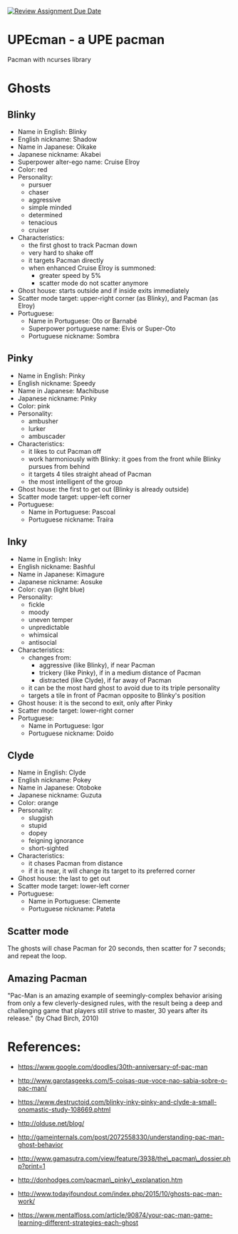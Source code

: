 [![Review Assignment Due Date](https://classroom.github.com/assets/deadline-readme-button-24ddc0f5d75046c5622901739e7c5dd533143b0c8e959d652212380cedb1ea36.svg)](https://classroom.github.com/a/ojcDb4ua)
# UPEcman - a UPE pacman

Pacman with ncurses library

# Ghosts

## Blinky

* Name in English: Blinky
* English nickname: Shadow
* Name in Japanese: Oikake
* Japanese nickname: Akabei
* Superpower alter-ego name: Cruise Elroy
* Color: red
* Personality:
    - pursuer
    - chaser
    - aggressive
    - simple minded
    - determined
    - tenacious
    - cruiser
* Characteristics:
    - the first ghost to track Pacman down
    - very hard to shake off
    - it targets Pacman directly
    - when enhanced Cruise Elroy is summoned:
        * greater speed by 5%
        * scatter mode do not scatter anymore
* Ghost house: starts outside and if inside exits immediately
* Scatter mode target: upper-right corner (as Blinky), and Pacman (as Elroy)
* Portuguese:
    - Name in Portuguese: Oto or Barnabé
    - Superpower portuguese name: Elvis or Super-Oto
    - Portuguese nickname: Sombra

## Pinky

* Name in English: Pinky
* English nickname: Speedy
* Name in Japanese: Machibuse
* Japanese nickname: Pinky
* Color: pink
* Personality:
    - ambusher
    - lurker
    - ambuscader
* Characteristics:
    - it likes to cut Pacman off
    - work harmoniously with Blinky: it goes from the front while Blinky pursues from behind
    - it targets 4 tiles straight ahead of Pacman
    - the most intelligent of the group
* Ghost house: the first to get out (Blinky is already outside)
* Scatter mode target: upper-left corner
* Portuguese:
    - Name in Portuguese: Pascoal
    - Portuguese nickname: Traíra

## Inky

* Name in English: Inky
* English nickname: Bashful
* Name in Japanese: Kimagure
* Japanese nickname: Aosuke
* Color: cyan (light blue)
* Personality:
    - fickle
    - moody
    - uneven temper
    - unpredictable
    - whimsical
    - antisocial
* Characteristics:
    - changes from:
        * aggressive (like Blinky), if near Pacman
        * trickery (like Pinky), if in a medium distance of Pacman
        * distracted (like Clyde), if far away of Pacman
    - it can be the most hard ghost to avoid due to its triple personality
    - targets a tile in front of Pacman opposite to Blinky's position
* Ghost house: it is the second to exit, only after Pinky
* Scatter mode target: lower-right corner
* Portuguese:
    - Name in Portuguese: Igor
    - Portuguese nickname: Doido

## Clyde

* Name in English: Clyde
* English nickname: Pokey
* Name in Japanese: Otoboke
* Japanese nickname: Guzuta
* Color: orange
* Personality:
    - sluggish
    - stupid
    - dopey
    - feigning ignorance
    - short-sighted
* Characteristics:
    - it chases Pacman from distance
    - if it is near, it will change its target to its preferred corner
* Ghost house: the last to get out
* Scatter mode target: lower-left corner
* Portuguese:
    - Name in Portuguese: Clemente
    - Portuguese nickname: Pateta

## Scatter mode

The ghosts will chase Pacman for 20 seconds, then scatter for 7 seconds; and repeat the loop.

## Amazing Pacman

"Pac-Man is an amazing example of seemingly-complex behavior arising from only a few cleverly-designed rules, with the result being a deep and challenging game that players still strive to master, 30 years after its release." (by Chad Birch, 2010)

# References:

* https://www.google.com/doodles/30th-anniversary-of-pac-man
* http://www.garotasgeeks.com/5-coisas-que-voce-nao-sabia-sobre-o-pac-man/
* https://www.destructoid.com/blinky-inky-pinky-and-clyde-a-small-onomastic-study-108669.phtml
* http://olduse.net/blog/
* http://gameinternals.com/post/2072558330/understanding-pac-man-ghost-behavior
* http://www.gamasutra.com/view/feature/3938/the\_pacman\_dossier.php?print=1

* http://donhodges.com/pacman\_pinky\_explanation.htm
* http://www.todayifoundout.com/index.php/2015/10/ghosts-pac-man-work/
* https://www.mentalfloss.com/article/90874/your-pac-man-game-learning-different-strategies-each-ghost


